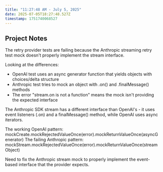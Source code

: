 ```yaml
---
title: "11:27:48 AM - July 5, 2025"
date: 2025-07-05T18:27:48.527Z
timestamp: 1751740068527
---
```


## Project Notes

The retry provider tests are failing because the Anthropic streaming retry test mock doesn't properly implement the stream interface. 

Looking at the differences:
- OpenAI test uses an async generator function that yields objects with choices/delta structure
- Anthropic test tries to mock an object with .on() and .finalMessage() methods
- The error "stream.on is not a function" means the mock isn't providing the expected interface

The Anthropic SDK stream has a different interface than OpenAI's - it uses event listeners (.on) and a finalMessage() method, while OpenAI uses async iterators.

The working OpenAI pattern: mockCreate.mockRejectedValueOnce(error).mockReturnValueOnce(asyncGenerator)
The failing Anthropic pattern: mockStream.mockRejectedValueOnce(error).mockReturnValueOnce(streamObject)

Need to fix the Anthropic stream mock to properly implement the event-based interface that the provider expects.

